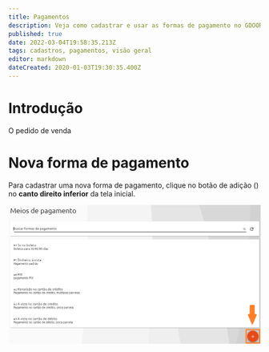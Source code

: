 ```yaml
---
title: Pagamentos
description: Veja como cadastrar e usar as formas de pagamento no GDOOR WEB
published: true
date: 2022-03-04T19:58:35.213Z
tags: cadastros, pagamentos, visão geral
editor: markdown
dateCreated: 2020-01-03T19:30:35.400Z
---
```


# Introdução

O pedido de venda 

# Nova forma de pagamento

Para cadastrar uma nova forma de pagamento, clique no botão de adição (<em class="mdi mdi-plus"></em>) no **canto direito inferior** da tela inicial.

![nova forma pagamento.png](/cadastros/pagamentos/nova_forma_pagamento.png)
